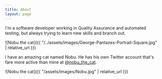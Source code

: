 ```yaml
---
title: About
layout: page
---
```


I'm a software developer working in Quality Assurance and automated testing, but always trying to learn new skills and branch out.

![Nobu the cat]({{ "/../assets/images/George-Pantazes-Portrait-Square.jpg" | relative_url }})

I have an amazing cat named Nobu. He has his own Twitter account that's fare more active than mine at [@nobu_the_cat](https://twitter.com/nobu_the_cat).

![Nobu the cat]({{ "/assets/images/Nobu.jpg" | relative_url }})
